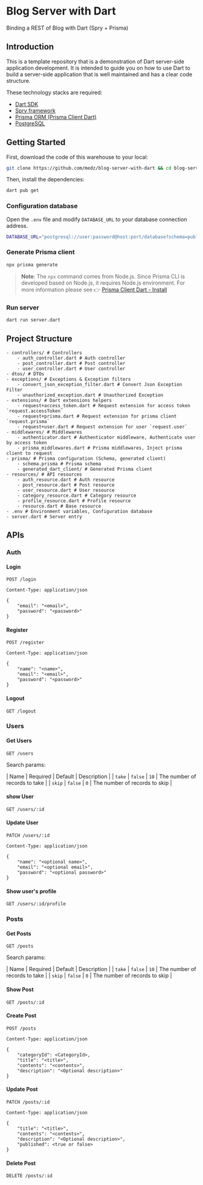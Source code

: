 # Blog Server with Dart

Binding a REST of Blog with Dart (Spry + Prisma)

## Introduction

This is a template repository that is a demonstration of Dart server-side application development. It is intended to guide you on how to use Dart to build a server-side application that is well maintained and has a clear code structure.

These technology stacks are required:

- [Dart SDK](https://dart.dev/)
- [Spry framework](https://spry.fun/)
- [Prisma ORM (Prisma Client Dart)](https://prisma.pub/)
- [PostgreSQL](https://www.postgresql.org/)

## Getting Started

First, download the code of this warehouse to your local:

```bash
git clone https://github.com/medz/blog-server-with-dart && cd blog-server-with-dart
```

Then, install the dependencies:

```bash
dart pub get
```

### Configuration database

Open the `.env` file and modify `DATABASE_URL` to your database connection address.

```bash
DATABASE_URL="postgresql://user:password@host:port/database?schema=public"
```

### Generate Prisma client

```bash
npx prisma generate
```

> **Note**: The `npx` command comes from Node.js. Since Prisma CLI is developed based on Node.js, it requires Node.js environment. For more information please see 👉 [Prisma Client Dart - Install](https://prisma.pub/getting-started/#installation)

### Run server

```bash
dart run server.dart
```

## Project Structure

```text
- controllers/ # Controllers
    - auth_controller.dart # Auth controller
    - post_controller.dart # Post controller
    - user_controller.dart # User controller
- dtos/ # DTOs
- exceptions/ # Exceptions & Exception filters
    - convert_json_exception_filter.dart # Convert Json Exception Filter
    - unauthorized_exception.dart # Unauthorized Exception
- extensions/ # Dart extensions helpers
    - request+access_token.dart # Request extension for access token `request.accessToken`
    - request+prisma.dart # Request extension for prisma client `request.prisma`
    - request+user.dart # Request extension for user `request.user`
- middlewares/ # Middlewares
    - authenticator.dart # Authenticator middleware, Authenticate user by access token
    - prisma_middlewares.dart # Prisma middlewares, Inject prisma client to request
- prisma/ # Prisma configuration (Schema, generated client)
    - schema.prisma # Prisma schema
    - generated_dart_client/ # Generated Prisma client
- resources/ # API resources
    - auth_resource.dart # Auth resource
    - post_resource.dart # Post resource
    - user_resource.dart # User resource
    - category_resource.dart # Category resource
    - profile_resource.dart # Profile resource
    - resource.dart # Base resource
- .env # Environment variables, Configuration database
- server.dart # Server entry
```

## APIs

### Auth

#### Login

```http
POST /login

Content-Type: application/json

{
    "email": "<email>",
    "password": "<password>"
}
```

#### Register

```http
POST /register

Content-Type: application/json

{
    "name": "<name>",
    "email": "<email>",
    "password": "<password>"
}
```

#### Logout

```http
GET /logout
```

### Users

#### Get Users

```http
GET /users
```

Search params:

| Name | Required | Default | Description |
| `take` | `false` | `10` | The number of records to take |
| `skip` | `false` | `0` | The number of records to skip |

#### show User

```http
GET /users/:id
```

#### Update User

```http
PATCH /users/:id

Content-Type: application/json

{
    "name": "<optional name>",
    "email": "<optional email>",
    "password": "<optional password>"
}
```

#### Show user's profile

```http
GET /users/:id/profile
```

### Posts

#### Get Posts

```http
GET /posts
```

Search params:

| Name | Required | Default | Description |
| `take` | `false` | `10` | The number of records to take |
| `skip` | `false` | `0` | The number of records to skip |

#### Show Post

```http
GET /posts/:id
```

#### Create Post

```http
POST /posts

Content-Type: application/json

{
    "categoryId": <CategoryId>,
    "title": "<title>",
    "contents": "<contents>",
    "description": "<Optional description>"
}
```

#### Update Post

```http
PATCH /posts/:id

Content-Type: application/json

{
    "title": "<title>",
    "contents": "<contents>",
    "description": "<Optional description>",
    "published": <true or false>
}
```

#### Delete Post

```http
DELETE /posts/:id
```
